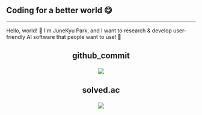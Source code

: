 ## Coding for a better world 😋

<hr>

Hello, world! 👋
I'm JuneKyu Park, and I want to research & develop user-friendly AI software that people want to use! 🤪

##  <p align = "center">github_commit</p>
<p align = "center">
  <img src="https://github-readme-stats.vercel.app/api?username=junekyu&show_icons=true"/>
<p>
  
## <p align = "center">solved.ac</p>
<p align="center">
  <img src="http://mazassumnida.wtf/api/v2/generate_badge?boj=junekyu&cache=c">
</p>
